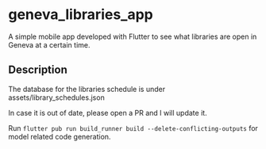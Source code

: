 # geneva_libraries_app

A simple mobile app developed with Flutter to see what libraries are open in Geneva at a certain time.

## Description

The database for the libraries schedule is under assets/library_schedules.json

In case it is out of date, please open a PR and I will update it.

Run ``flutter pub run build_runner build --delete-conflicting-outputs`` for model related code generation.
